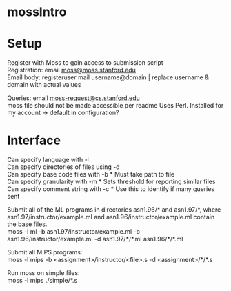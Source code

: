 # mossIntro

# Setup
Register with Moss to gain access to submission script  
Registration:  email moss@moss.stanford.edu  
Email body:
registeruser
mail username@domain         | replace username & domain with actual values

Queries: email moss-request@cs.stanford.edu  
moss file should not be made accessible per readme 
Uses Perl.  Installed for my account -> default in configuration?  

# Interface  
Can specify language with -l  
Can specify directories of files using -d  
Can specify base code files with -b        * Must take path to file  
Can specify granularity with -m         * Sets threshold for reporting similar files  
Can specify comment string with -c        * Use this to identify if many queries sent  

Submit all of the ML programs in directories asn1.96/\* and asn1.97/\*, where asn1.97/instructor/example.ml and asn1.96/instructor/example.ml contain the base files.  
moss -l ml -b asn1.97/instructor/example.ml -b asn1.96/instructor/example.ml -d asn1.97/\*/\*.ml asn1.96/\*/\*.ml

Submit all MIPS programs:  
moss -l mips -b \<assignment>/instructor/\<file>.s -d \<assignment>/\*/\*.s

Run moss on simple files:  
moss -l mips ./simple/*.s  

